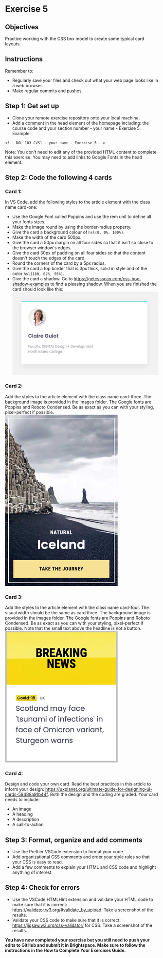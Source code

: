 # Exercise 5

## Objectives
Practice working with the CSS box model to create some typical card layouts.

## Instructions
Remember to:
* Regularly save your files and check out what your web page looks like in a web browser.
* Make regular commits and pushes.

## Step 1: Get set up
* Clone your remote exercise repository onto your local machine.
* Add a comment in the head element of the homepage including: the course code and your section number - your name - Exercise 5. Example:
```
<!-- DGL 103 CVS1 - your name - Exercise 5 -->
```
Note: You don't need to edit any of the provided HTML content to complete this exercise. You may need to add links to Google Fonts in the head element.

## Step 2: Code the following 4 cards
### Card 1:
In VS Code, add the following styles to the article element with the class name card-one:
   * Use the Google Font called Poppins and use the rem unit to define all your fonts sizes.
   * Make the image round by using the border-radius property.
   * Give the card a background colour of `hsl(0, 0%, 100%)`.
   * Make the width of the card 500px.
   * Give the card a 50px margin on all four sides so that it isn't so close to the browser window's edges.
   * Give the card 30px of padding on all four sides so that the content doesn't touch the edges of the card.
   * Round the corners of the card by a 5px radius.
   * Give the card a top border that is 3px thick, solid in style and of the color `hsl(180, 62%, 55%)`.
   * Give the card a shadow. Go to https://getcssscan.com/css-box-shadow-examples to find a pleasing shadow.
 When you are finished the card should look like this: <br />
 ![Image of card one](images/card-one.png)

### Card 2:
Add the styles to the article element with the class name card-three. The background image is provided in the images folder. The Google fonts are Poppins and Roboto Condensed. Be as exact as you can with your styling, pixel-perfect if possible.<br />
![Image of card three](images/card-three.png)

### Card 3:
Add the styles to the article element with the class name card-four. The visual width should be the same as card three. The background image is provided in the images folder. The Google fonts are Poppins and Roboto Condensed. Be as exact as you can with your styling, pixel-perfect if possible. Note that the small text above the headline is not a button.<br />
![Image of card four](images/card-four.png)

### Card 4:
Design and code your own card. Read the best practices in this article to inform your design: https://uxplanet.org/ultimate-guide-for-designing-ui-cards-59488a91b44f. Both the design and the coding are graded. Your card needs to include:
* An image
* A heading
* A description
* A call-to-action

## Step 3: Format, organize and add comments 
* Use the Prettier VSCode extension to format your code.
* Add organizational CSS comments and order your style rules so that your CSS is easy to read.
* Add a few comments to explain your HTML and CSS code and highlight anything of interest.

## Step 4: Check for errors
* Use the VSCode HTMLHint extension and validate your HTML code to make sure that it is correct: https://validator.w3.org/#validate_by_upload. Take a screenshot of the results.
* Validate your CSS code to make sure that it is correct: https://jigsaw.w3.org/css-validator/ for CSS. Take a screenshot of the results.

**You have now completed your exercise but you still need to push your edits to GitHub and submit it in Brightspace. Make sure to follow the instructions in the How to Complete Your Exercises Guide.**
